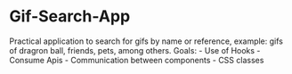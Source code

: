 # Gif-Search-App
Practical application to search for gifs by name or reference, example: gifs of dragron ball, friends, pets, among others.  Goals: - Use of Hooks - Consume Apis - Communication between components - CSS classes
